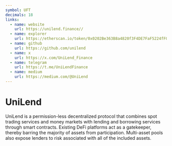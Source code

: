 ```yaml
---
symbol: UFT
decimals: 18
links:
  - name: website
    url: https://unilend.finance//
  - name: explorer
    url: https://etherscan.io/token/0x0202Be363B8a4820f3F4DE7FaF5224fF05943AB1
  - name: github
    url: https://github.com/unilend
  - name: x
    url: https://x.com/UniLend_Finance
  - name: telegram
    url: https://t.me/UniLendFinance
  - name: medium
    url: https://medium.com/@UniLend
---
```


# UniLend

UniLend is a permission-less decentralized protocol that combines spot trading services and money markets with lending and borrowing services through smart contracts. Existing DeFi platforms act as a gatekeeper, thereby barring the majority of assets from participation. Multi-asset pools also expose lenders to risk associated with all of the included assets.
